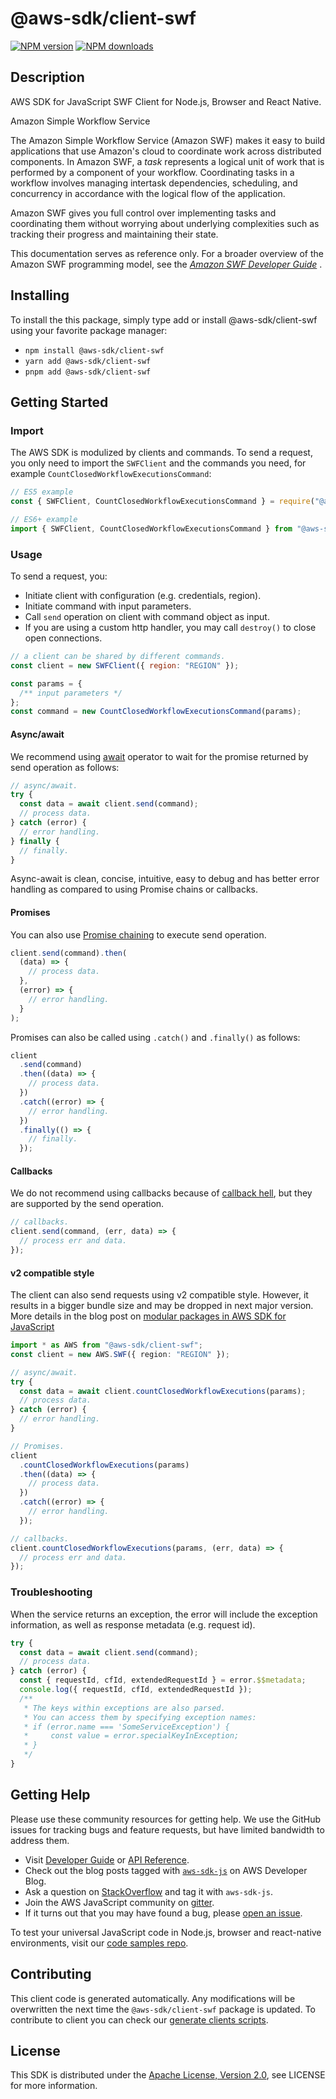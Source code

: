 <!-- generated file, do not edit directly -->

# @aws-sdk/client-swf

[![NPM version](https://img.shields.io/npm/v/@aws-sdk/client-swf/latest.svg)](https://www.npmjs.com/package/@aws-sdk/client-swf)
[![NPM downloads](https://img.shields.io/npm/dm/@aws-sdk/client-swf.svg)](https://www.npmjs.com/package/@aws-sdk/client-swf)

## Description

AWS SDK for JavaScript SWF Client for Node.js, Browser and React Native.

<fullname>Amazon Simple Workflow Service</fullname>

<p>The Amazon Simple Workflow Service (Amazon SWF) makes it easy to build applications that use Amazon's cloud to
coordinate work across distributed components. In Amazon SWF, a <i>task</i>
represents a logical unit of work that is performed by a component of your workflow.
Coordinating tasks in a workflow involves managing intertask dependencies, scheduling, and
concurrency in accordance with the logical flow of the application.</p>

<p>Amazon SWF gives you full control over implementing tasks and coordinating them without
worrying about underlying complexities such as tracking their progress and maintaining their
state.</p>

<p>This documentation serves as reference only. For a broader overview of the Amazon SWF
programming model, see the <i>
<a href="https://docs.aws.amazon.com/amazonswf/latest/developerguide/">Amazon SWF Developer Guide</a>
</i>.</p>

## Installing

To install the this package, simply type add or install @aws-sdk/client-swf
using your favorite package manager:

- `npm install @aws-sdk/client-swf`
- `yarn add @aws-sdk/client-swf`
- `pnpm add @aws-sdk/client-swf`

## Getting Started

### Import

The AWS SDK is modulized by clients and commands.
To send a request, you only need to import the `SWFClient` and
the commands you need, for example `CountClosedWorkflowExecutionsCommand`:

```js
// ES5 example
const { SWFClient, CountClosedWorkflowExecutionsCommand } = require("@aws-sdk/client-swf");
```

```ts
// ES6+ example
import { SWFClient, CountClosedWorkflowExecutionsCommand } from "@aws-sdk/client-swf";
```

### Usage

To send a request, you:

- Initiate client with configuration (e.g. credentials, region).
- Initiate command with input parameters.
- Call `send` operation on client with command object as input.
- If you are using a custom http handler, you may call `destroy()` to close open connections.

```js
// a client can be shared by different commands.
const client = new SWFClient({ region: "REGION" });

const params = {
  /** input parameters */
};
const command = new CountClosedWorkflowExecutionsCommand(params);
```

#### Async/await

We recommend using [await](https://developer.mozilla.org/en-US/docs/Web/JavaScript/Reference/Operators/await)
operator to wait for the promise returned by send operation as follows:

```js
// async/await.
try {
  const data = await client.send(command);
  // process data.
} catch (error) {
  // error handling.
} finally {
  // finally.
}
```

Async-await is clean, concise, intuitive, easy to debug and has better error handling
as compared to using Promise chains or callbacks.

#### Promises

You can also use [Promise chaining](https://developer.mozilla.org/en-US/docs/Web/JavaScript/Guide/Using_promises#chaining)
to execute send operation.

```js
client.send(command).then(
  (data) => {
    // process data.
  },
  (error) => {
    // error handling.
  }
);
```

Promises can also be called using `.catch()` and `.finally()` as follows:

```js
client
  .send(command)
  .then((data) => {
    // process data.
  })
  .catch((error) => {
    // error handling.
  })
  .finally(() => {
    // finally.
  });
```

#### Callbacks

We do not recommend using callbacks because of [callback hell](http://callbackhell.com/),
but they are supported by the send operation.

```js
// callbacks.
client.send(command, (err, data) => {
  // process err and data.
});
```

#### v2 compatible style

The client can also send requests using v2 compatible style.
However, it results in a bigger bundle size and may be dropped in next major version. More details in the blog post
on [modular packages in AWS SDK for JavaScript](https://aws.amazon.com/blogs/developer/modular-packages-in-aws-sdk-for-javascript/)

```ts
import * as AWS from "@aws-sdk/client-swf";
const client = new AWS.SWF({ region: "REGION" });

// async/await.
try {
  const data = await client.countClosedWorkflowExecutions(params);
  // process data.
} catch (error) {
  // error handling.
}

// Promises.
client
  .countClosedWorkflowExecutions(params)
  .then((data) => {
    // process data.
  })
  .catch((error) => {
    // error handling.
  });

// callbacks.
client.countClosedWorkflowExecutions(params, (err, data) => {
  // process err and data.
});
```

### Troubleshooting

When the service returns an exception, the error will include the exception information,
as well as response metadata (e.g. request id).

```js
try {
  const data = await client.send(command);
  // process data.
} catch (error) {
  const { requestId, cfId, extendedRequestId } = error.$$metadata;
  console.log({ requestId, cfId, extendedRequestId });
  /**
   * The keys within exceptions are also parsed.
   * You can access them by specifying exception names:
   * if (error.name === 'SomeServiceException') {
   *     const value = error.specialKeyInException;
   * }
   */
}
```

## Getting Help

Please use these community resources for getting help.
We use the GitHub issues for tracking bugs and feature requests, but have limited bandwidth to address them.

- Visit [Developer Guide](https://docs.aws.amazon.com/sdk-for-javascript/v3/developer-guide/welcome.html)
  or [API Reference](https://docs.aws.amazon.com/AWSJavaScriptSDK/v3/latest/index.html).
- Check out the blog posts tagged with [`aws-sdk-js`](https://aws.amazon.com/blogs/developer/tag/aws-sdk-js/)
  on AWS Developer Blog.
- Ask a question on [StackOverflow](https://stackoverflow.com/questions/tagged/aws-sdk-js) and tag it with `aws-sdk-js`.
- Join the AWS JavaScript community on [gitter](https://gitter.im/aws/aws-sdk-js-v3).
- If it turns out that you may have found a bug, please [open an issue](https://github.com/aws/aws-sdk-js-v3/issues/new/choose).

To test your universal JavaScript code in Node.js, browser and react-native environments,
visit our [code samples repo](https://github.com/aws-samples/aws-sdk-js-tests).

## Contributing

This client code is generated automatically. Any modifications will be overwritten the next time the `@aws-sdk/client-swf` package is updated.
To contribute to client you can check our [generate clients scripts](https://github.com/aws/aws-sdk-js-v3/tree/main/scripts/generate-clients).

## License

This SDK is distributed under the
[Apache License, Version 2.0](http://www.apache.org/licenses/LICENSE-2.0),
see LICENSE for more information.
